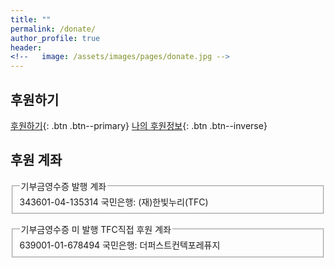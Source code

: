 ```yaml
---
title: ""
permalink: /donate/
author_profile: true
header:
<!--   image: /assets/images/pages/donate.jpg -->
---
```


## 후원하기

[후원하기](https://online.mrm.or.kr/tjuKL5l){: .btn .btn--primary} [나의 후원정보](https://online.mrm.or.kr/tjuKL5l/login){: .btn .btn--inverse} 

## 후원 계좌

<form>
  <fieldset>
    <legend>기부금영수증 발행 계좌</legend>
    343601-04-135314 국민은행: (재)한빛누리(TFC)<br>
  </fieldset>
</form>

<form>
  <fieldset>
    <legend>기부금영수증 미 발행 TFC직접 후원 계좌</legend>
    639001-01-678494 국민은행: 더퍼스트컨텍포레퓨지<br>
  </fieldset>
</form>
